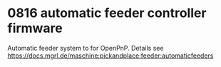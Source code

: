 # 0816 automatic feeder controller firmware

Automatic feeder system to for OpenPnP.
Details see https://docs.mgrl.de/maschine:pickandplace:feeder:automaticfeeders
